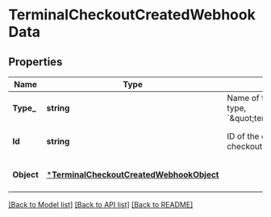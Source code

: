 # TerminalCheckoutCreatedWebhookData

## Properties
Name | Type | Description | Notes
------------ | ------------- | ------------- | -------------
**Type_** | **string** | Name of the created object’s type, &#x60;\&quot;terminal.checkout\&quot;&#x60;. | [optional] [default to null]
**Id** | **string** | ID of the created terminal checkout. | [optional] [default to null]
**Object** | [***TerminalCheckoutCreatedWebhookObject**](TerminalCheckoutCreatedWebhookObject.md) |  | [optional] [default to null]

[[Back to Model list]](../README.md#documentation-for-models) [[Back to API list]](../README.md#documentation-for-api-endpoints) [[Back to README]](../README.md)


